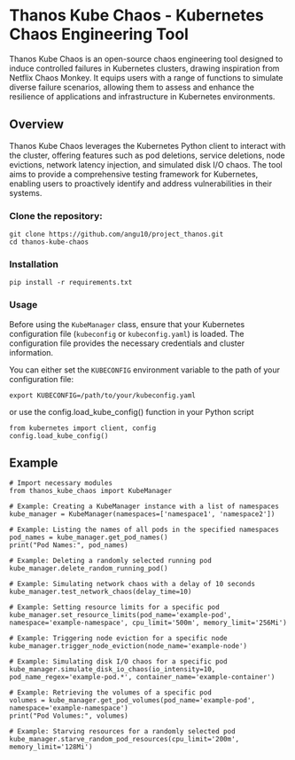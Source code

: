 # Thanos Kube Chaos - Kubernetes Chaos Engineering Tool

Thanos Kube Chaos is an open-source chaos engineering tool designed to induce controlled failures in Kubernetes clusters, drawing inspiration from Netflix Chaos Monkey. It equips users with a range of functions to simulate diverse failure scenarios, allowing them to assess and enhance the resilience of applications and infrastructure in Kubernetes environments.

## Overview
Thanos Kube Chaos leverages the Kubernetes Python client to interact with the cluster, offering features such as pod deletions, service deletions, node evictions, network latency injection, and simulated disk I/O chaos. The tool aims to provide a comprehensive testing framework for Kubernetes, enabling users to proactively identify and address vulnerabilities in their systems.

### Clone the repository:

```
git clone https://github.com/angu10/project_thanos.git
cd thanos-kube-chaos

```

### Installation

```
pip install -r requirements.txt
```

### Usage

Before using the `KubeManager` class, ensure that your Kubernetes configuration file (`kubeconfig` or `kubeconfig.yaml`) is loaded. The configuration file provides the necessary credentials and cluster information.

You can either set the `KUBECONFIG` environment variable to the path of your configuration file:

```
export KUBECONFIG=/path/to/your/kubeconfig.yaml
```
or use the config.load_kube_config() function in your Python script

```
from kubernetes import client, config
config.load_kube_config()

```

## Example 

```
# Import necessary modules
from thanos_kube_chaos import KubeManager

# Example: Creating a KubeManager instance with a list of namespaces
kube_manager = KubeManager(namespaces=['namespace1', 'namespace2'])

# Example: Listing the names of all pods in the specified namespaces
pod_names = kube_manager.get_pod_names()
print("Pod Names:", pod_names)

# Example: Deleting a randomly selected running pod
kube_manager.delete_random_running_pod()

# Example: Simulating network chaos with a delay of 10 seconds
kube_manager.test_network_chaos(delay_time=10)

# Example: Setting resource limits for a specific pod
kube_manager.set_resource_limits(pod_name='example-pod', namespace='example-namespace', cpu_limit='500m', memory_limit='256Mi')

# Example: Triggering node eviction for a specific node
kube_manager.trigger_node_eviction(node_name='example-node')

# Example: Simulating disk I/O chaos for a specific pod
kube_manager.simulate_disk_io_chaos(io_intensity=10, pod_name_regex='example-pod.*', container_name='example-container')

# Example: Retrieving the volumes of a specific pod
volumes = kube_manager.get_pod_volumes(pod_name='example-pod', namespace='example-namespace')
print("Pod Volumes:", volumes)

# Example: Starving resources for a randomly selected pod
kube_manager.starve_random_pod_resources(cpu_limit='200m', memory_limit='128Mi')


```